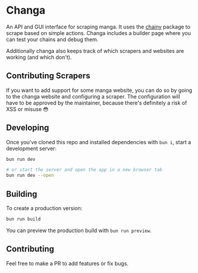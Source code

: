 # Changa

An API and GUI interface for scraping manga. It uses the [chainy](https://github.com/hubble459/chainy) package to scrape based on simple actions. Changa includes a builder page where you can test your chains and debug them.

Additionally changa also keeps track of which scrapers and websites are working (and which don't).

## Contributing Scrapers

If you want to add support for some manga website, you can do so by going to the changa website and configuring a scraper. The configuration will have to be approved by the maintainer, because there's definitely a risk of XSS or misuse 😳

## Developing

Once you've cloned this repo and installed dependencies with `bun i`, start a development server:

```bash
bun run dev

# or start the server and open the app in a new browser tab
bun run dev --open
```

## Building

To create a production version:

```bash
bun run build
```

You can preview the production build with `bun run preview`.

## Contributing

Feel free to make a PR to add features or fix bugs.